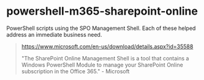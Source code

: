 # powershell-m365-sharepoint-online

PowerShell scripts using the SPO Management Shell. Each of these helped address an immediate business need.

> 
> https://www.microsoft.com/en-us/download/details.aspx?id=35588
> 
> "The SharePoint Online Management Shell is a tool that contains a Windows PowerShell Module to manage your SharePoint Online subscription in the Office 365." - Microsoft
> 

